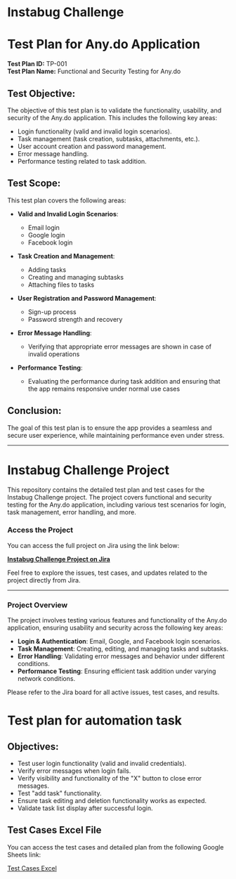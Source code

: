 # Instabug Challenge

# Test Plan for Any.do Application
**Test Plan ID:** TP-001  
**Test Plan Name:** Functional and Security Testing for Any.do

## Test Objective:
The objective of this test plan is to validate the functionality, usability, and security of the Any.do application. This includes the following key areas:
- Login functionality (valid and invalid login scenarios).
- Task management (task creation, subtasks, attachments, etc.).
- User account creation and password management.
- Error message handling.
- Performance testing related to task addition.

## Test Scope:
This test plan covers the following areas:

- **Valid and Invalid Login Scenarios**:
  - Email login
  - Google login
  - Facebook login
  
- **Task Creation and Management**:
  - Adding tasks
  - Creating and managing subtasks
  - Attaching files to tasks
  
- **User Registration and Password Management**:
  - Sign-up process
  - Password strength and recovery
  
- **Error Message Handling**:
  - Verifying that appropriate error messages are shown in case of invalid operations
  
- **Performance Testing**:
  - Evaluating the performance during task addition and ensuring that the app remains responsive under normal use cases

## Conclusion:
The goal of this test plan is to ensure the app provides a seamless and secure user experience, while maintaining performance even under stress.

---

# Instabug Challenge Project

This repository contains the detailed test plan and test cases for the Instabug Challenge project. The project covers functional and security testing for the Any.do application, including various test scenarios for login, task management, error handling, and more.

### Access the Project

You can access the full project on Jira using the link below:

[**Instabug Challenge Project on Jira**](https://mariamabdelmoneim011.atlassian.net/jira/software/projects/SCRUM/boards/1)

Feel free to explore the issues, test cases, and updates related to the project directly from Jira.

---

### Project Overview
The project involves testing various features and functionality of the Any.do application, ensuring usability and security across the following key areas:

- **Login & Authentication**: Email, Google, and Facebook login scenarios.
- **Task Management**: Creating, editing, and managing tasks and subtasks.
- **Error Handling**: Validating error messages and behavior under different conditions.
- **Performance Testing**: Ensuring efficient task addition under varying network conditions.

Please refer to the Jira board for all active issues, test cases, and results.




# Test plan for automation task
## Objectives:
- Test user login functionality (valid and invalid credentials).
- Verify error messages when login fails.
- Verify visibility and functionality of the "X" button to close error messages.
- Test "add task" functionality.
- Ensure task editing and deletion functionality works as expected.
- Validate task list display after successful login.

## Test Cases Excel File

You can access the test cases and detailed plan from the following Google Sheets link:

[Test Cases Excel](https://docs.google.com/spreadsheets/d/1u7_eZuOvTXpJUlvh3LhX3ORKdAigBz_p/edit?usp=sharing)
